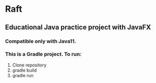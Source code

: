# Raft
## Educational Java practice project with JavaFX
### Compatible only with Java11.
### This is a Gradle project. To run:
1. Clone repository
2. gradle build 
3. gradle run
